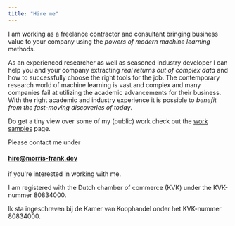 ```yaml
---
title: "Hire me"
---
```


I am working as a freelance contractor and consultant bringing business value to your company using the _powers of modern machine learning_ methods.

As an experienced researcher as well as seasoned industry developer I can help you and your company extracting _real returns out of complex data_ and how to successfully choose the right tools for the job. The contemporary research world of machine learning is vast and complex and many companies fail at utilizing the academic advancements for their business. With the right academic and industry experience it is possible to _benefit from the fast-moving discoveries of today_.

Do get a tiny view over some of my (public) work check out the [work samples](/work) page.

Please contact me under

#### [hire@morris-frank.dev](mailto:hire@morris-frank.dev)

if you're interested in working with me.

I am registered with the Dutch chamber of commerce (KVK) under the KVK-nummer 80834000.

Ik sta ingeschreven bij de Kamer van Koophandel onder het KVK-nummer 80834000.

